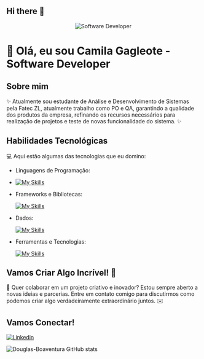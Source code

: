 ## Hi there 👋

<div align="center">
  <img src="https://i.pinimg.com/originals/0f/25/e4/0f25e4668c1c7740b5ed41835339d67f.gif" alt="Software Developer">
</div>

# 🚀 Olá, eu sou Camila Gagleote - Software Developer 

## Sobre mim

✨ Atualmente sou estudante de Análise e Desenvolvimento de Sistemas pela Fatec ZL, atualmente trabalho como PO e QA, garantindo a qualidade dos produtos da empresa, refinando os recursos necessários para realização de projetos e teste de novas funcionalidade do sistema. ✨

## Habilidades Tecnológicas

💻 Aqui estão algumas das tecnologias que eu domino:

-  Linguagens de Programação:
-  
     [![My Skills](https://skillicons.dev/icons?i=java)](https://skillicons.dev)
    
- Frameworks e Bibliotecas: 

    [![My Skills](https://skillicons.dev/icons?i=spring,hibernate)](https://skillicons.dev)
 

- Dados: 

    [![My Skills](https://skillicons.dev/icons?i=mysql)](https://skillicons.dev)
- Ferramentas e Tecnologias: 

    [![My Skills](https://skillicons.dev/icons?i=github,eclipse,vscode,idea,postgres,androidstudio)](https://skillicons.dev)

## Vamos Criar Algo Incrível! 💫

💬 Quer colaborar em um projeto criativo e inovador? Estou sempre aberto a novas ideias e parcerias. Entre em contato comigo para discutirmos como podemos criar algo verdadeiramente extraordinário juntos. ✉️

## Vamos Conectar!

[![Linkedin](https://img.shields.io/badge/LinkedIn-blue?logo=linkedin&logoColor=white&style=for-the-badge)](www.linkedin.com/in/camila-gagleote)

![Douglas-Boaventura GitHub stats](https://github-readme-stats.vercel.app/api?username=camilagagleote\&rank_icon=percentile)
